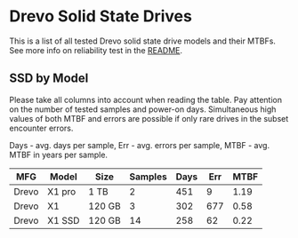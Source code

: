 Drevo Solid State Drives
========================

This is a list of all tested Drevo solid state drive models and their MTBFs. See
more info on reliability test in the [README](https://github.com/linuxhw/SMART).

SSD by Model
------------

Please take all columns into account when reading the table. Pay attention on the
number of tested samples and power-on days. Simultaneous high values of both MTBF
and errors are possible if only rare drives in the subset encounter errors.

Days - avg. days per sample,
Err  - avg. errors per sample,
MTBF - avg. MTBF in years per sample.

| MFG       | Model              | Size   | Samples | Days  | Err   | MTBF |
|-----------|--------------------|--------|---------|-------|-------|------|
| Drevo     | X1 pro             | 1 TB   | 2       | 451   | 9     | 1.19   |
| Drevo     | X1                 | 120 GB | 3       | 302   | 677   | 0.58   |
| Drevo     | X1 SSD             | 120 GB | 14      | 258   | 62    | 0.22   |
